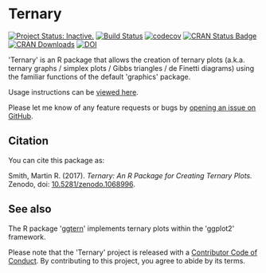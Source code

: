# Ternary

[![Project Status: Inactive.](https://www.repostatus.org/badges/latest/inactive.svg)](http://www.repostatus.org/#project-statuses)
[![Build Status](https://travis-ci.org/ms609/Ternary.svg?branch=master)](https://travis-ci.org/ms609/Ternary)
[![codecov](https://codecov.io/gh/ms609/Ternary/branch/master/graph/badge.svg)](https://codecov.io/gh/ms609/Ternary)
[![CRAN Status Badge](https://www.r-pkg.org/badges/version/Ternary)](https://cran.r-project.org/package=Ternary)
[![CRAN Downloads](https://cranlogs.r-pkg.org/badges/Ternary)](https://cran.r-project.org/package=Ternary)
[![DOI](https://zenodo.org/badge/111806977.svg)](https://zenodo.org/badge/latestdoi/111806977)


'Ternary' is an R package that allows the creation of ternary plots (a.k.a. ternary graphs / simplex plots / Gibbs triangles / de Finetti diagrams) using the familiar functions of the default 'graphics'
package.

Usage instructions can be [viewed here](https://CRAN.R-project.org/package=Ternary/vignettes/Using-Ternary.html).

Please let me know of any feature requests or bugs by [opening an 
issue on GitHub](https://github.com/ms609/Ternary/issues).

## Citation

You can cite this package as:

Smith, Martin R. (2017). _Ternary: An R Package for Creating Ternary Plots._ Zenodo, doi: [10.5281/zenodo.1068996](https://dx.doi.org/10.5281/zenodo.1068996).

## See also

The R package '[ggtern](https://CRAN.R-project.org/package=ggtern)' implements ternary plots within the 'ggplot2' framework.

Please note that the 'Ternary' project is released with a
[Contributor Code of Conduct](CODE_OF_CONDUCT.md).
By contributing to this project, you agree to abide by its terms.
